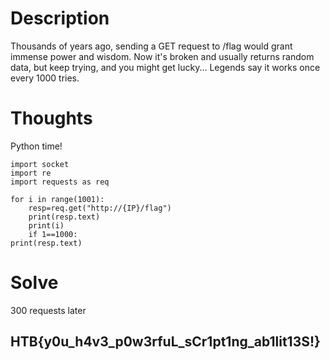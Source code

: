 # Description
Thousands of years ago, sending a GET request to /flag would grant immense power and wisdom. Now it's broken and usually returns random data, but keep trying, and you might get lucky... Legends say it works once every 1000 tries.

# Thoughts 
Python time! 

```
import socket
import re
import requests as req

for i in range(1001):
	resp=req.get("http://{IP}/flag")
	print(resp.text)
	print(i)
	if 1==1000:
print(resp.text)
```

# Solve
300 requests later
## HTB{y0u_h4v3_p0w3rfuL_sCr1pt1ng_ab1lit13S!}
